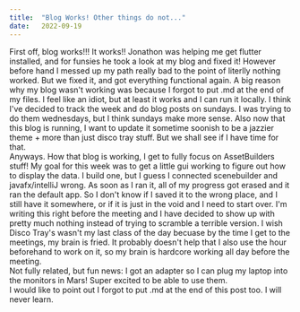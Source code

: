 ```yaml
---
title:  "Blog Works! Other things do not..."
date:   2022-09-19
---
```

First off, blog works!!! It works!! Jonathon was helping me get flutter installed, and for funsies he took a look at my blog and fixed it! However before hand I messed up my path really bad to the point of literlly nothing worked. But we fixed it, and got everything functional again. A big reason why my blog wasn't working was because I forgot to put .md at the end of my files. I feel like an idiot, but at least it works and I can run it locally. I think I've decided to track the week and do blog posts on sundays. I was trying to do them wednesdays, but I think sundays make more sense. Also now that this blog is running, I want to update it sometime soonish to be a jazzier theme + more than just disco tray stuff. But we shall see if I have time for that. <br />
Anyways. How that blog is working, I get to fully focus on AssetBuilders stuff! My goal for this week was to get a little gui working to figure out how to display the data. I build one, but I guess I connected scenebuilder and javafx/intelliJ wrong. As soon as I ran it, all of my progress got erased and it ran the default app. So I don't know if I saved it to the wrong place, and I still have it somewhere, or if it is just in the void and I need to start over. I'm writing this right before the meeting and I have decided to show up with pretty much nothing instead of trying to scramble a terrible version. I wish Disco Tray's wasn't my last class of the day becuase by the time I get to the meetings, my brain is fried. It probably doesn't help that I also use the hour beforehand to work on it, so my brain is hardcore working all day before the meeting. <br />
Not fully related, but fun news: I got an adapter so I can plug my laptop into the monitors in Mars! Super excited to be able to use them. <br />
I would like to point out I forgot to put .md at the end of this post too. I will never learn. 

